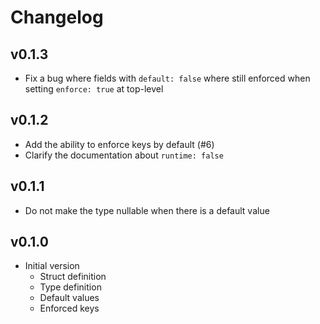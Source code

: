 # Changelog

## v0.1.3

* Fix a bug where fields with `default: false` where still enforced when setting
    `enforce: true` at top-level

## v0.1.2

* Add the ability to enforce keys by default (#6)
* Clarify the documentation about `runtime: false`

## v0.1.1

* Do not make the type nullable when there is a default value

## v0.1.0

* Initial version
    * Struct definition
    * Type definition
    * Default values
    * Enforced keys
